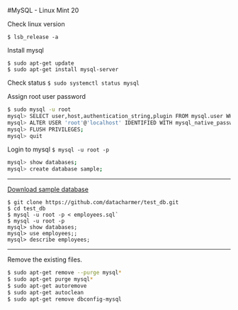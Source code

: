 #MySQL - Linux Mint 20

Check linux version  

`$ lsb_release -a`  


Install mysql

`$ sudo apt-get update`  
`$ sudo apt-get install mysql-server`

Check status
`$ sudo systemctl status mysql`

Assign root user password

```bash
$ sudo mysql -u root
mysql> SELECT user,host,authentication_string,plugin FROM mysql.user WHERE user='root';
mysql> ALTER USER 'root'@'localhost' IDENTIFIED WITH mysql_native_password BY 'admin';
mysql> FLUSH PRIVILEGES;
mysql> quit
```  



Login to mysql 
`$ mysql -u root -p`  

```bash
mysql> show databases;
mysql> create database sample;

```


---
[Download sample database](https://github.com/datacharmer/test_db/tree/master)  

```
$ git clone https://github.com/datacharmer/test_db.git
$ cd test_db
$ mysql -u root -p < employees.sql`  
$ mysql -u root -p
mysql> show databases;
mysql> use employees;;
mysql> describe employees;

```

---

Remove the existing files.  

```bash
$ sudo apt-get remove --purge mysql*  
$ sudo apt-get purge mysql*  
$ sudo apt-get autoremove  
$ sudo apt-get autoclean  
$ sudo apt-get remove dbconfig-mysql
```
